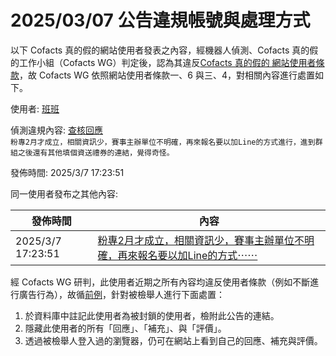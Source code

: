 2025/03/07 公告違規帳號與處理方式
=========

以下 Cofacts 真的假的網站使用者發表之內容，經機器人偵測、Cofacts 真的假的工作小組（Cofacts WG）判定後，認為其違反[Cofacts 真的假的 網站使用者條款](https://github.com/cofacts/rumors-site/blob/master/LEGAL.md)，故 Cofacts WG 依照網站使用者條款一、6 與三、4，對相關內容進行處置如下。

使用者: [班班](https://cofacts.github.io/community-builder/#/editorworks?showAll=1&day=365&userId=D-ieb5UBYrjt7MSMmXeL)

偵測違規內容: [查核回應](https://cofacts.tw/reply/mejrb5UBYrjt7MSME3eU)<br>`粉專2月才成立，相關資訊少，賽事主辦單位不明確，再來報名要以加Line的方式進行，進到群組之後還有其他填個資送禮券的連結，覺得奇怪。`

發佈時間: 2025/3/7 17:23:51

同一使用者發布之其他內容:

|發佈時間|內容|
|---|---|
| 2025/3/7 17:23:51 | [粉專2月才成立，相關資訊少，賽事主辦單位不明確，再來報名要以加Line的方式⋯⋯](https://cofacts.tw/reply/mejrb5UBYrjt7MSME3eU) |

經 Cofacts WG 研判，此使用者近期之所有內容均違反使用者條款（例如不斷進行廣告行為），故循[前例](https://github.com/cofacts/takedowns/blob/master/2021/1125-2nd-spam.md)，針對被檢舉人進行下面處置：
1. 於資料庫中註記此使用者為被封鎖的使用者，檢附此公告的連結。
2. 隱藏此使用者的所有「回應」、「補充」、與「評價」。
3. 透過被檢舉人登入過的瀏覽器，仍可在網站上看到自己的回應、補充與評價。

